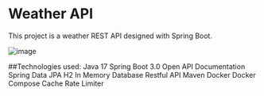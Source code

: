 # Weather API

This project is a weather REST API designed with Spring Boot.

![image](https://github.com/umitsayin/spring-weather-api/assets/69505917/24aa9f99-7f9b-4d0a-8c68-a3614daeee87)

##Technologies used:
Java 17
Spring Boot 3.0
Open API Documentation
Spring Data JPA
H2 In Memory Database
Restful API
Maven
Docker
Docker Compose
Cache
Rate Limiter
